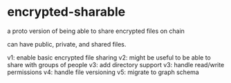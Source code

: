 # encrypted-sharable

a proto version of being able to share encrypted files on chain

can have public, private, and shared files.

v1: enable basic encrypted file sharing
v2: might be useful to be able to share with groups of people
v3: add directory support
v3: handle read/write permissions
v4: handle file versioning
v5: migrate to graph schema